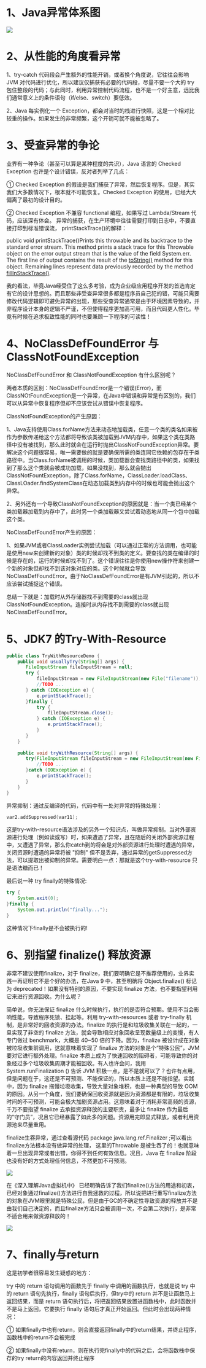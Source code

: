 # 1、Java异常体系图

![](java_01.png)

# 2、从性能的角度看异常

1、try-catch 代码段会产生额外的性能开销，或者换个角度说，它往往会影响 JVM 对代码进行优化，所以建议仅捕获有必要的代码段，尽量不要一个大的 try 包住整段的代码；与此同时，利用异常控制代码流程，也不是一个好主意，远比我们通常意义上的条件语句（if/else、switch）要低效。

2、Java 每实例化一个 Exception，都会对当时的栈进行快照，这是一个相对比较重的操作。如果发生的非常频繁，这个开销可就不能被忽略了。



# 3、受查异常的争论

业界有一种争论（甚至可以算是某种程度的共识），Java 语言的 Checked Exception 也许是个设计错误，反对者列举了几点：

① Checked Exception 的假设是我们捕获了异常，然后恢复程序。但是，其实我们大多数情况下，根本就不可能恢复。Checked Exception 的使用，已经大大偏离了最初的设计目的。

② Checked Exception 不兼容 functional 编程，如果写过 Lambda/Stream 代码，应该深有体会。
异常的捕获，在生产环境中往往需要打印到日志中，不要直接打印到标准错误流， printStackTrace()的解释：

public void printStackTrace()Prints this throwable and its backtrace to the standard error stream. This method prints a stack trace for this Throwable object on the error output stream that is the value of the field System.err. The first line of output contains the result of the [toString()](https://docs.oracle.com/javase/9/docs/api/java/lang/Throwable.html#toString--) method for this object. Remaining lines represent data previously recorded by the method [fillInStackTrace()](https://docs.oracle.com/javase/9/docs/api/java/lang/Throwable.html#fillInStackTrace--). 

我的看法，毕竟Java经受住了这么多考验，成为企业级应用程序开发的首选肯定有它的设计思想的。而且那些非受查异常很多都是程序员自己犯的错，可能只需要修改代码逻辑即可避免异常的出现，那些受查异常通常是由于环境因素导致的，并非程序设计本身的逻辑不严谨，不但使得程序更加高可用，而且代码更人性化。毕竟有时候在追求极致性能的同时也要兼顾一下程序的可读性！



# 4、NoClassDefFoundError 与 ClassNotFoundException

NoClassDefFoundError 和 ClassNotFoundException 有什么区别呢？

两者本质的区别：NoClassDefFoundError是一个错误(Error)，而ClassNOtFoundException是一个异常，在Java中错误和异常是有区别的，我们可以从异常中恢复程序但却不应该尝试从错误中恢复程序。

ClassNotFoundException的产生原因：

1、Java支持使用Class.forName方法来动态地加载类，任意一个类的类名如果被作为参数传递给这个方法都将导致该类被加载到JVM内存中，如果这个类在类路径中没有被找到，那么此时就会在运行时抛出ClassNotFoundException异常。要解决这个问题很容易，唯一需要做的就是要确保所需的类连同它依赖的包存在于类路径中。当Class.forName被调用的时候，类加载器会查找类路径中的类，如果找到了那么这个类就会被成功加载，如果没找到，那么就会抛出ClassNotFountException，除了Class.forName，ClassLoader.loadClass、ClassLOader.findSystemClass在动态加载类到内存中的时候也可能会抛出这个异常。

2、另外还有一个导致ClassNotFoundException的原因就是：当一个类已经某个类加载器加载到内存中了，此时另一个类加载器又尝试着动态地从同一个包中加载这个类。

NoClassDefFoundError产生的原因：

1、如果JVM或者ClassLoader实例尝试加载（可以通过正常的方法调用，也可能是使用new来创建新的对象）类的时候却找不到类的定义。要查找的类在编译的时候是存在的，运行的时候却找不到了。这个错误往往是你使用new操作符来创建一个新的对象但却找不到该对象对应的类。这个时候就会导致NoClassDefFoundError。由于NoClassDefFoundError是有JVM引起的，所以不应该尝试捕捉这个错误。

总结一下就是：加载时从外存储器找不到需要的class就出现ClassNotFoundException。连接时从内存找不到需要的class就出现NoClassDefFoundError。



# 5、JDK7 的Try-With-Resource

```java
public class TryWithResourceDemo {
    public void usuallyTry(String[] args) {
       FileInputStream fileInputStream = null;
       try {
           fileInputStream = new FileInputStream(new File("filename"));
           //TODO ...
       } catch (IOException e) {
           e.printStackTrace();
       }finally {
           try {
               fileInputStream.close();
           } catch (IOException e) {
               e.printStackTrace();
           }
       }
    }
    
    public void tryWithResource(String[] args) {
       try(FileInputStream fileInputStream = new FileInputStream(new File("filename"))) {
           //TODO ...
       }catch (IOException e) {
           e.printStackTrace();
       }
    }
}
```

异常抑制：通过反编译的代码，代码中有一处对异常的特殊处理：

```c
var2.addSuppressed(var11);
```

这是try-with-resource语法涉及的另外一个知识点，叫做异常抑制。当对外部资源进行处理（例如读或写）时，如果遭遇了异常，且在随后的关闭外部资源过程中，又遭遇了异常，那么你catch到的将会是对外部资源进行处理时遭遇的异常，关闭资源时遭遇的异常将被 "抑制" 但不是丢弃，通过异常的getSuppressed方法，可以提取出被抑制的异常。需要明白一点：那就是这个try-with-resource 只是语法糖而已！



最后说一种 try finally的特殊情况:

```java
try {
    System.exit(0);
}finally {
    System.out.println("finally...");
}
```

这种情况下finally是不会被执行的!

# 6、别指望 finalize() 释放资源

非常不建议使用finalize，对于 finalize，我们要明确它是不推荐使用的，业界实践一再证明它不是个好的办法，在Java 9 中，甚至明确将 Object.finalize() 标记为 deprecated！如果没有特别的原因，不要实现 finalize 方法，也不要指望利用它来进行资源回收。为什么呢？

简单说，你无法保证 finalize 什么时候执行，执行的是否符合预期。使用不当会影响性能，导致程序死锁、挂起等。利用 try-with-resources 或者 try-finally 机制，是非常好的回收资源的办法。finalize 的执行是和垃圾收集关联在一起的，一旦实现了非空的 finalize 方法，就会导致相应对象回收呈现数量级上的变慢，有人专门做过 benchmark，大概是 40~50 倍的下降。因为，finalize 被设计成在对象被垃圾收集前调用，这就意味着实现了 finalize 方法的对象是个“特殊公民”，JVM 要对它进行额外处理。finalize 本质上成为了快速回收的阻碍者，可能导致你的对象经过多个垃圾收集周期才能被回收。有人也许会问，我用 System.runFinalization () 告诉 JVM 积极一点，是不是就可以了？也许有点用，但是问题在于，这还是不可预测、不能保证的，所以本质上还是不能指望。实践中，因为 finalize 拖慢垃圾收集，导致大量对象堆积，也是一种典型的导致 OOM 的原因。从另一个角度，我们要确保回收资源就是因为资源都是有限的，垃圾收集时间的不可预测，可能会极大加剧资源占用。这意味着对于消耗非常高频的资源，千万不要指望 finalize 去承担资源释放的主要职责，最多让 finalize 作为最后的“守门员”，况且它已经暴露了如此多的问题。资源用完即显式释放，或者利用资源池来尽量重用。



finalize生吞异常，通过查看源代码 package java.lang.ref.Finalizer ;可以看出finalize方法根本没有做异常的处理，  这里的Throwable 是被生吞了的！也就意味着一旦出现异常或者出错，你得不到任何有效信息。况且，Java 在 finalize 阶段也没有好的方式处理任何信息，不然更加不可预测。   

![](java_02.png)



在《深入理解Java虚拟机中》 已经明确告诉了我们finalize()方法的用途和初衷，已经对象通过finalize()方法进行自我拯救的过程，所以说把进行重写finalize方法的对象在JVM眼里就是特殊公民，但是由于GC的不确定性导致资源的释放并不是由我们自己决定的，而且finalize方法只会被调用一次，不会第二次执行，是非常不适合用来做资源释放的！

![](java_03.png)

# 7、finally与return

这是初学者很容易发生疑惑的地方：

try 中的 return 语句调用的函数先于 finally 中调用的函数执行，也就是说 try 中的 return 语句先执行，finally 语句后执行，但try中的 return 并不是让函数马上返回结果，而是 return 语句执行后，将把返回结果放置进函数栈中，此时函数并不是马上返回，它要执行 finally 语句后才真正开始返回。但此时会出现两种情况：

① 如果finally中也有return，则会直接返回finally中的return结果，并终止程序，函数栈中的return不会被完成

② 如果finally中没有return，则在执行完finally中的代码之后，会将函数栈中保存的try return的内容返回并终止程序
